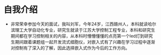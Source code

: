 # 自我介绍

- 非常荣幸参加今天的面试，我叫刘军，今年24岁，江西赣州人，本科就读哈尔滨理工大学自动化专业，研究生就读于江苏大学控制工程专业，本科和研究生期间都在学习控制相关的内容，从本科时懵懵懂懂的点亮第一个led灯到研究生期间跟着课题组一起开发流式细胞仪，对嵌入式有了兴趣在学习过程中逐渐对控制有了深入的了解，因此选择嵌入式作为今后的工作方向。